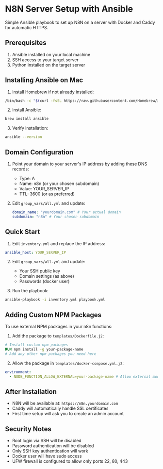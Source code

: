 # N8N Server Setup with Ansible

Simple Ansible playbook to set up N8N on a server with Docker and Caddy for automatic HTTPS.

## Prerequisites

1. Ansible installed on your local machine
2. SSH access to your target server
3. Python installed on the target server

## Installing Ansible on Mac

1. Install Homebrew if not already installed:

```bash
/bin/bash -c "$(curl -fsSL https://raw.githubusercontent.com/Homebrew/install/HEAD/install.sh)"
```

2. Install Ansible:

```bash
brew install ansible
```

3. Verify installation:

```bash
ansible --version
```

## Domain Configuration

1. Point your domain to your server's IP address by adding these DNS records:

   - Type: A
   - Name: n8n (or your chosen subdomain)
   - Value: YOUR_SERVER_IP
   - TTL: 3600 (or as preferred)

2. Edit `group_vars/all.yml` and update:
   ```yaml
   domain_name: "yourdomain.com" # Your actual domain
   subdomain: "n8n" # Your chosen subdomain
   ```

## Quick Start

1. Edit `inventory.yml` and replace the IP address:

```yaml
ansible_host: YOUR_SERVER_IP
```

2. Edit `group_vars/all.yml` and update:

   - Your SSH public key
   - Domain settings (as above)
   - Passwords (docker user)

3. Run the playbook:

```bash
ansible-playbook -i inventory.yml playbook.yml
```

## Adding Custom NPM Packages

To use external NPM packages in your n8n functions:

1. Add the package to `templates/Dockerfile.j2`:

```dockerfile
# Install custom npm packages
RUN npm install -g your-package-name
# Add any other npm packages you need here
```

2. Allow the package in `templates/docker-compose.yml.j2`:

```yaml
environment:
  - NODE_FUNCTION_ALLOW_EXTERNAL=your-package-name # Allow external module
```

## After Installation

- N8N will be available at: `https://n8n.yourdomain.com`
- Caddy will automatically handle SSL certificates
- First time setup will ask you to create an admin account

## Security Notes

- Root login via SSH will be disabled
- Password authentication will be disabled
- Only SSH key authentication will work
- Docker user will have sudo access
- UFW firewall is configured to allow only ports 22, 80, 443
